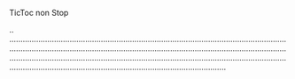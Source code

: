 TicToc non Stop

..
.....................................................................................................................................................................................................................................................................................................................................................................................................................................................................................